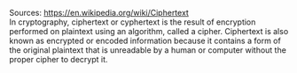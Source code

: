Sources:
https://en.wikipedia.org/wiki/Ciphertext
\
In cryptography, ciphertext or cyphertext is the result of encryption performed on plaintext using an algorithm, called a cipher. Ciphertext is also known as encrypted or encoded information because it contains a form of the original plaintext that is unreadable by a human or computer without the proper cipher to decrypt it.
